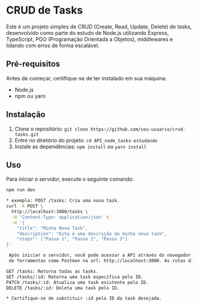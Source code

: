 # CRUD de Tasks

Este é um projeto simples de CRUD (Create, Read, Update, Delete) de tasks, desenvolvido como parte do estudo de Node.js utilizando Express, TypeScript, POO (Programação Orientada a Objetos), middlewares e lidando com erros de forma escalável.

## Pré-requisitos

Antes de começar, certifique-se de ter instalado em sua máquina:

- Node.js
- npm ou yarn

## Instalação

1. Clone o repositório: `git clone https://github.com/seu-usuario/crud-tasks.git`
2. Entre no diretório do projeto: `cd API_node_tasks-estudando`
3. Instale as dependências: `npm install` ou `yarn install`

## Uso

Para iniciar o servidor, execute o seguinte comando:

```bash
npm run dev
```
```bash
* exemplo: POST /tasks: Cria uma nova task.
curl -X POST \
  http://localhost:3000/tasks \
  -H 'Content-Type: application/json' \
  -d '{
	"title": "Minha Nova Task",
	"description": "Esta é uma descrição da minha nova task",
	"steps": ["Passo 1", "Passo 2", "Passo 3"]
}'
```

```bash
 Após iniciar o servidor, você pode acessar a API através do navegador ou
 de ferramentas como Postman na url: http://localhost:3000. As rotas disponíveis incluem:

GET /tasks: Retorna todas as tasks.
GET /tasks/:id: Retorna uma task específica pelo ID.
PATCH /tasks/:id: Atualiza uma task existente pelo ID.
DELETE /tasks/:id: Deleta uma task pelo ID.

* Certifique-se de substituir :id pelo ID da task desejada.
